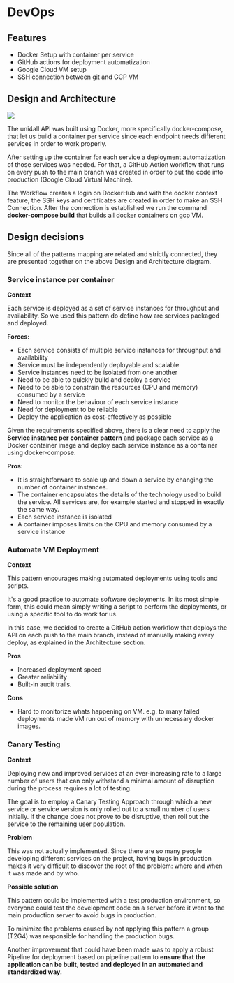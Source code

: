 # DevOps

## Features

- Docker Setup with container per service
- GitHub actions for deployment automatization
- Google Cloud VM setup
- SSH connection between git and GCP VM

## Design and Architecture

![](https://i.imgur.com/A54ggXQ.png)

The uni4all API was built using Docker, more specifically docker-compose, that let us build a container per service since each endpoint needs different services in order to work properly.

After setting up the container for each service a deployment automatization of those services was needed. For that, a GitHub Action workflow that runs on every push to the main branch was created in order to put the code into production (Google Cloud Virtual Machine).

The Workflow creates a login on DockerHub and with the docker context feature, the SSH keys and certificates are created in order to make an SSH Connection. After the connection is established we run the command **docker-compose build** that builds all docker containers on gcp VM.

## Design decisions

Since all of the patterns mapping are related and strictly connected, they are presented together on the above Design and Architecture diagram.

### **Service instance per container**

**Context**

Each service is deployed as a set of service instances for throughput and availability. So we used this pattern do define how are services packaged and deployed.

**Forces:**

- Each service consists of multiple service instances for throughput and availability
- Service must be independently deployable and scalable
- Service instances need to be isolated from one another
- Need to be able to quickly build and deploy a service
- Need to be able to constrain the resources (CPU and memory) consumed by a service
- Need to monitor the behaviour of each service instance
- Need for deployment to be reliable
- Deploy the application as cost-effectively as possible

Given the requirements specified above, there is a clear need to apply the **Service instance per container pattern** and package each service as a Docker container image and deploy each service instance as a container using docker-compose.

**Pros:**

- It is straightforward to scale up and down a service by changing the number of container instances.
- The container encapsulates the details of the technology used to build the service. All services are, for example started and stopped in exactly the same way.
- Each service instance is isolated
- A container imposes limits on the CPU and memory consumed by a service instance

### **Automate VM Deployment**

**Context**

This pattern encourages making automated deployments using tools and scripts. 

It's a good practice to automate software deployments. In its most simple form, this could mean simply writing a script to perform the deployments, or using a specific tool to do work for us.

In this case, we decided to create a GitHub action workflow that deploys the API on each push to the main branch, instead of manually making every deploy, as explained in the Architecture section.

**Pros**

- Increased deployment speed
- Greater reliability
- Built-in audit trails.

**Cons**

- Hard to monitorize whats happening on VM. e.g. to many failed deployments made VM run out of memory with unnecessary docker images.

### **Canary Testing**

**Context**

Deploying new and improved services at an ever-increasing rate to a large number of users that can only withstand a minimal amount of disruption during the process requires a lot of testing.

The goal is to employ a Canary Testing Approach through which a new service or service version is only rolled out to a small number of users initially. If the change does not prove to be disruptive, then roll out the service to the remaining user population.

**Problem**

This was not actually implemented. Since there are so many people developing different services on the project, having bugs in production makes it very difficult to discover the root of the problem: where and when it was made and by who.

**Possible solution**

This pattern could be implemented with a test production environment, so everyone could test the development code on a server before it went to the main production server to avoid bugs in production.

To minimize the problems caused by not applying this pattern a group (T2G4) was responsible for handling the production bugs.

Another improvement that could have been made was to apply a robust Pipeline for deployment based on pipeline pattern to **ensure that the application can be built, tested and deployed in an automated and standardized way.**
